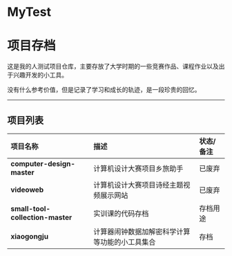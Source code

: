 # MyTest
# 项目存档

这是我的人测试项目仓库，主要存放了大学时期的一些竞赛作品、课程作业以及出于兴趣开发的小工具。

没有什么参考价值，但是记录了学习和成长的轨迹，是一段珍贵的回忆。

---

## 项目列表

| 项目名称 | 描述 | 状态/备注 |
| :--- | :--- |:------|
| **computer-design-master** | 计算机设计大赛项目乡旅助手 | 已废弃   |
| **videoweb** | 计算机设计大赛项目诗经主题视频展示网站 | 已废弃   |
| **small-tool-collection-master** | 实训课的代码存档 | 存档用途  |
| **xiaogongju** | 计算器闹钟数据加解密科学计算等功能的小工具集合 | 存档    |


